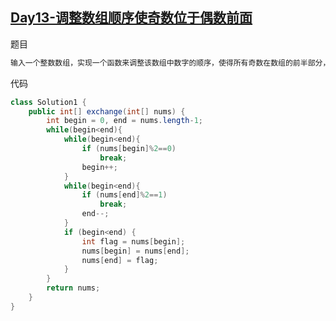 ## [Day13-调整数组顺序使奇数位于偶数前面](https://leetcode-cn.com/problems/diao-zheng-shu-zu-shun-xu-shi-qi-shu-wei-yu-ou-shu-qian-mian-lcof/)

题目

```tex
输入一个整数数组，实现一个函数来调整该数组中数字的顺序，使得所有奇数在数组的前半部分，所有偶数在数组的后半部分。
```

代码

```java
class Solution1 {
    public int[] exchange(int[] nums) {
        int begin = 0, end = nums.length-1;
        while(begin<end){
            while(begin<end){
                if (nums[begin]%2==0)
                    break;
                begin++;
            }
            while(begin<end){
                if (nums[end]%2==1)
                    break;
                end--;
            }
            if (begin<end) {
                int flag = nums[begin];
                nums[begin] = nums[end];
                nums[end] = flag;
            }
        }
        return nums;
    }
}
```



